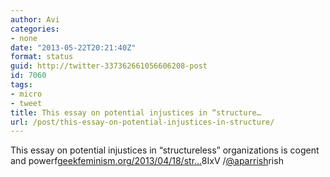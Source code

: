 ```yaml
---
author: Avi
categories:
- none
date: "2013-05-22T20:21:40Z"
format: status
guid: http://twitter-337362661056606208-post
id: 7060
tags:
- micro
- tweet
title: This essay on potential injustices in “structure…
url: /post/this-essay-on-potential-injustices-in-structure/
---
```

This essay on potential injustices in “structureless” organizations is cogent and powerf[geekfeminism.org/2013/04/18/str…](http://geekfeminism.org/2013/04/18/structure-and-justice/)8IxV /[@aparrish](http://twitter.com/aparrish)rish
